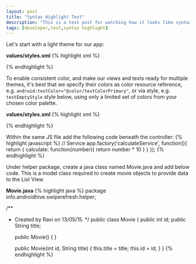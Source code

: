 ```yaml
---
layout: post
title: "Syntax Highlight Test"
description: "This is a test post for watching how it looks like syntax highlight ..."
tags: [developer,test,syntax highlight]
---
```


Let's start with a light theme for our app:

**values/styles.xml**
{% highlight xml %}
<style name="AppTheme" parent="Theme.AppCompat.Light">
    <item name="colorPrimary">@color/colorPrimary</item>
    <item name="colorPrimaryDark">@color/colorPrimaryDark</item>
    <item name="colorAccent">@color/colorAccent</item>
    <item name="android:textColorPrimary">@color/textColorPrimary</item>
    <item name="android:textColorSecondary">@color/textColorSecondary</item>
    <item name="android:textColorPrimaryInverse">@color/textColorPrimaryInverse</item>
    <item name="android:textColorSecondaryInverse">@color/textColorSecondaryInverse</item>
    <!-- some other theme configurations for actionbar, overflow menu etc. -->
    ...
</style>
{% endhighlight %}


To enable consistent color, and make our views and texts ready for multiple themes, it's best that we specify their colors as color resource reference, e.g. `android:textColor="@color/textColorPrimary"`, or via style, e.g. `textEmptyStyle` style below, using only a limited set of colors from your chosen color palette.

**values/styles.xml**
{% highlight xml %}
<style name="textEmptyStyle">
    <item name="android:textColor">@color/textColorSecondary</item>
    <item name="android:textSize">@dimen/abc_text_size_headline_material</item>
    ...
</style>
{% endhighlight %}

Within the same JS file add the following code beneath the controller:
{% highlight javascript %}
// Service
app.factory('calculateService', function(){
  return {
    calculate: function(number){
      return number * 10
    }
 }
});
{% endhighlight %}

Under helper package, create a java class named Movie.java and add below code. This is a model class required to create movie objects to provide data to the List View.

**Movie.java**
{% highlight java %}
package info.androidhive.swiperefresh.helper;
 
/**
 * Created by Ravi on 13/05/15.
 */
public class Movie {
    public int id;
    public String title;
 
    public Movie() {
    }
 
    public Movie(int id, String title) {
        this.title = title;
        this.id = id;
    }
}
{% endhighlight %}
